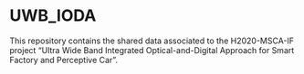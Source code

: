 # UWB_IODA
This repository contains the shared data associated to the H2020-MSCA-IF project “Ultra Wide Band Integrated Optical-and-Digital Approach for Smart Factory and Perceptive Car”.
